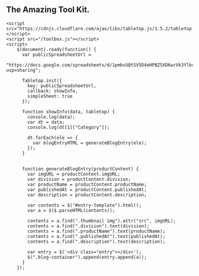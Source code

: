 <html>
<html lang="en">
  <head>
    <!-- Required meta tags -->
    <meta charset="utf-8">
    <meta name="viewport" content="width=device-width, initial-scale=1, shrink-to-fit=no">
    <link rel="stylesheet" href="style.css">
  </head>
  <body>    
    <template id="entry-template">
        <div class="entry-container">
          <div class="thumbnail">
            <img src="https://dummyimage.com/150x150.png" alt="" />
          </div>
          <div class="content">
            <div>
              <div class="block">
                <div class="division">
                  <h2>CODING</h2>
                </div>
              </div>
              <h2 class="productName">
                Build your own blog with Google Sheets as CMS and Tabletop.js
              </h2>
              <p class="publishedAt">May 11, 2019</p>
              <p class="description">
                Lorem, ipsum dolor sit amet consectetur adipisicing elit. Quo
                quisquam maxime, ab itaque, ratione consectetur, ea corporis
                aspernatur doloribus quam alias? Maxime deserunt, optio itaque nam
                quisquam eius doloribus fugiat.
              </p>
            </div>
          </div>
        </div>
      </template>
      <section class="blog-container">
        <div class="header">
          <h1>The Amazing Tool Kit.</h1>
        </div>
        <!-- <div class="entry-container">
            <div class="thumbnail">
            <img src="https://dummyimage.com/150x150.png" alt="" />
            </div>
            <div class="content">
            <div>
                <div class="block">
                <div class="division">
                    <h2>CODING</h2>
                </div>
                </div>
                <h2 class="productName">
                Build your own blog with Google Sheets as CMS and Tabletop.js
                </h2>
                <p class="publishedAt">May 11, 2019</p>
                <p class="description">
                Lorem, ipsum dolor sit amet consectetur adipisicing elit. Quo
                quisquam maxime, ab itaque, ratione consectetur, ea corporis
                aspernatur doloribus quam alias? Maxime deserunt, optio itaque nam
                quisquam eius doloribus fugiat.
                </p>
            </div>
            </div>
        </div> -->
        </section>    
  </body>

  <script src="https://cdnjs.cloudflare.com/ajax/libs/jquery/3.4.1/jquery.min.js"></script>
    <script src="https://cdnjs.cloudflare.com/ajax/libs/tabletop.js/1.5.2/tabletop.min.js"></script>
    <script src="/toolbox.js"></script>
    <script>
        $(document).ready(function() {
          var publicSpreadsheetUrl =
            "https://docs.google.com/spreadsheets/d/1pmbsUQtSV5D4eHPBZ5XDKwrXk3YlbrQIiTnhanNoSZk/edit?usp=sharing";

          Tabletop.init({
            key: publicSpreadsheetUrl,
            callback: showInfo,
            simpleSheet: true
          });

          function showInfo(data, tabletop) {
            console.log(data);
            var dt = data;
            console.log(dt[1]["Category"]);

            dt.forEach(ele => {
              var blogEntryHTML = generateBlogEntry(ele);
            });
          }


          function generateBlogEntry(productContent) {
            var imgURL = productContent.imgURL;
            var division = productContent.division;
            var productName = productContent.productName;
            var publishedAt = productContent.publishedAt;
            var description = productContent.description;

            var contents = $("#entry-template").html();
            var a = $($.parseHTML(contents));

            contents = a.find(".thumbnail img").attr("src", imgURL);
            contents = a.find(".division").text(division);
            contents = a.find(".productName").text(productName);
            contents = a.find(".publishedAt").text(publishedAt);
            contents = a.find(".description").text(description);

            var entry = $('<div class="entry"></div>');
            $(".blog-container").append(entry.append(a));
          }
        });

 </script>
</html>
